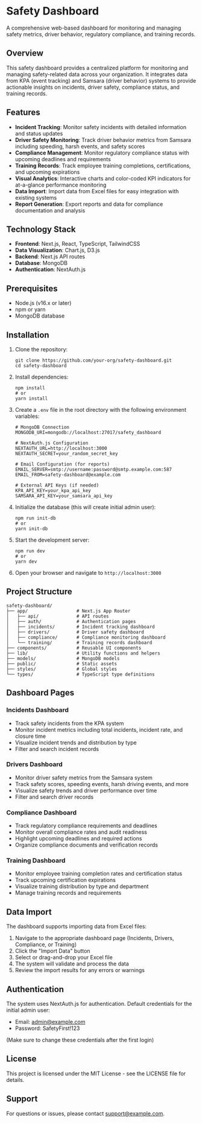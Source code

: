 # Safety Dashboard

A comprehensive web-based dashboard for monitoring and managing safety metrics, driver behavior, regulatory compliance, and training records.

## Overview

This safety dashboard provides a centralized platform for monitoring and managing safety-related data across your organization. It integrates data from KPA (event tracking) and Samsara (driver behavior) systems to provide actionable insights on incidents, driver safety, compliance status, and training records.

## Features

- **Incident Tracking**: Monitor safety incidents with detailed information and status updates
- **Driver Safety Monitoring**: Track driver behavior metrics from Samsara including speeding, harsh events, and safety scores
- **Compliance Management**: Monitor regulatory compliance status with upcoming deadlines and requirements
- **Training Records**: Track employee training completions, certifications, and upcoming expirations
- **Visual Analytics**: Interactive charts and color-coded KPI indicators for at-a-glance performance monitoring
- **Data Import**: Import data from Excel files for easy integration with existing systems
- **Report Generation**: Export reports and data for compliance documentation and analysis

## Technology Stack

- **Frontend**: Next.js, React, TypeScript, TailwindCSS
- **Data Visualization**: Chart.js, D3.js
- **Backend**: Next.js API routes
- **Database**: MongoDB
- **Authentication**: NextAuth.js

## Prerequisites

- Node.js (v16.x or later)
- npm or yarn
- MongoDB database

## Installation

1. Clone the repository:
   ```
   git clone https://github.com/your-org/safety-dashboard.git
   cd safety-dashboard
   ```

2. Install dependencies:
   ```
   npm install
   # or
   yarn install
   ```

3. Create a `.env` file in the root directory with the following environment variables:
   ```
   # MongoDB Connection
   MONGODB_URI=mongodb://localhost:27017/safety_dashboard
   
   # NextAuth.js Configuration
   NEXTAUTH_URL=http://localhost:3000
   NEXTAUTH_SECRET=your_random_secret_key
   
   # Email Configuration (for reports)
   EMAIL_SERVER=smtp://username:password@smtp.example.com:587
   EMAIL_FROM=safety-dashboard@example.com
   
   # External API Keys (if needed)
   KPA_API_KEY=your_kpa_api_key
   SAMSARA_API_KEY=your_samsara_api_key
   ```

4. Initialize the database (this will create initial admin user):
   ```
   npm run init-db
   # or
   yarn init-db
   ```

5. Start the development server:
   ```
   npm run dev
   # or
   yarn dev
   ```

6. Open your browser and navigate to `http://localhost:3000`

## Project Structure

```
safety-dashboard/
├── app/                  # Next.js App Router
│   ├── api/              # API routes
│   ├── auth/             # Authentication pages
│   ├── incidents/        # Incident tracking dashboard
│   ├── drivers/          # Driver safety dashboard
│   ├── compliance/       # Compliance monitoring dashboard
│   └── training/         # Training records dashboard
├── components/           # Reusable UI components
├── lib/                  # Utility functions and helpers
├── models/               # MongoDB models
├── public/               # Static assets
├── styles/               # Global styles
└── types/                # TypeScript type definitions
```

## Dashboard Pages

### Incidents Dashboard
- Track safety incidents from the KPA system
- Monitor incident metrics including total incidents, incident rate, and closure time
- Visualize incident trends and distribution by type
- Filter and search incident records

### Drivers Dashboard
- Monitor driver safety metrics from the Samsara system
- Track safety scores, speeding events, harsh driving events, and more
- Visualize safety trends and driver performance over time
- Filter and search driver records

### Compliance Dashboard
- Track regulatory compliance requirements and deadlines
- Monitor overall compliance rates and audit readiness
- Highlight upcoming deadlines and required actions
- Organize compliance documents and verification records

### Training Dashboard
- Monitor employee training completion rates and certification status
- Track upcoming certification expirations
- Visualize training distribution by type and department
- Manage training records and requirements

## Data Import

The dashboard supports importing data from Excel files:

1. Navigate to the appropriate dashboard page (Incidents, Drivers, Compliance, or Training)
2. Click the "Import Data" button
3. Select or drag-and-drop your Excel file
4. The system will validate and process the data
5. Review the import results for any errors or warnings

## Authentication

The system uses NextAuth.js for authentication. Default credentials for the initial admin user:

- Email: admin@example.com
- Password: SafetyFirst!123

(Make sure to change these credentials after the first login)

## License

This project is licensed under the MIT License - see the LICENSE file for details.

## Support

For questions or issues, please contact support@example.com.